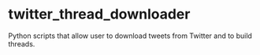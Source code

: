# twitter_thread_downloader
Python scripts that allow user to download tweets from Twitter and to build threads.
